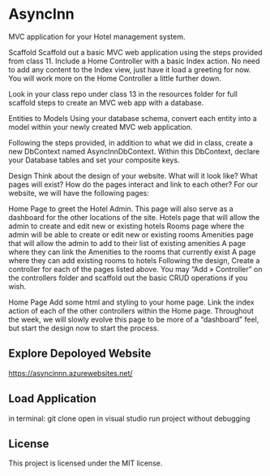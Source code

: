 # AsyncInn
MVC application for your Hotel management system.

Scaffold
Scaffold out a basic MVC web application using the steps provided from class 11. Include a Home Controller with a basic Index action. No need to add any content to the Index view, just have it load a greeting for now. You will work more on the Home Controller a little further down.

Look in your class repo under class 13 in the resources folder for full scaffold steps to create an MVC web app with a database.

Entities to Models
Using your database schema, convert each entity into a model within your newly created MVC web application.

Following the steps provided, in addition to what we did in class, create a new DbContext named AsyncInnDbContext. Within this DbContext, declare your Database tables and set your composite keys.

Design
Think about the design of your website. What will it look like? What pages will exist? How do the pages interact and link to each other? For our website, we will have the following pages:

Home Page to greet the Hotel Admin. This page will also serve as a dashboard for the other locations of the site.
Hotels page that will allow the admin to create and edit new or existing hotels
Rooms page where the admin will be able to create or edit new or existing rooms
Amenities page that will allow the admin to add to their list of existing amenities
A page where they can link the Amenities to the rooms that currently exist
A page where they can add existing rooms to hotels
Following the design, Create a controller for each of the pages listed above. You may “Add » Controller” on the controllers folder and scaffold out the basic CRUD operations if you wish.

Home Page
Add some html and styling to your home page. Link the index action of each of the other controllers within the Home page. Throughout the week, we will slowly evolve this page to be more of a “dashboard” feel, but start the design now to start the process.

## Explore Depoloyed Website
https://asyncinnn.azurewebsites.net/

## Load Application
in terminal: git clone open in visual studio run project without debugging

## License
This project is licensed under the MIT license.
